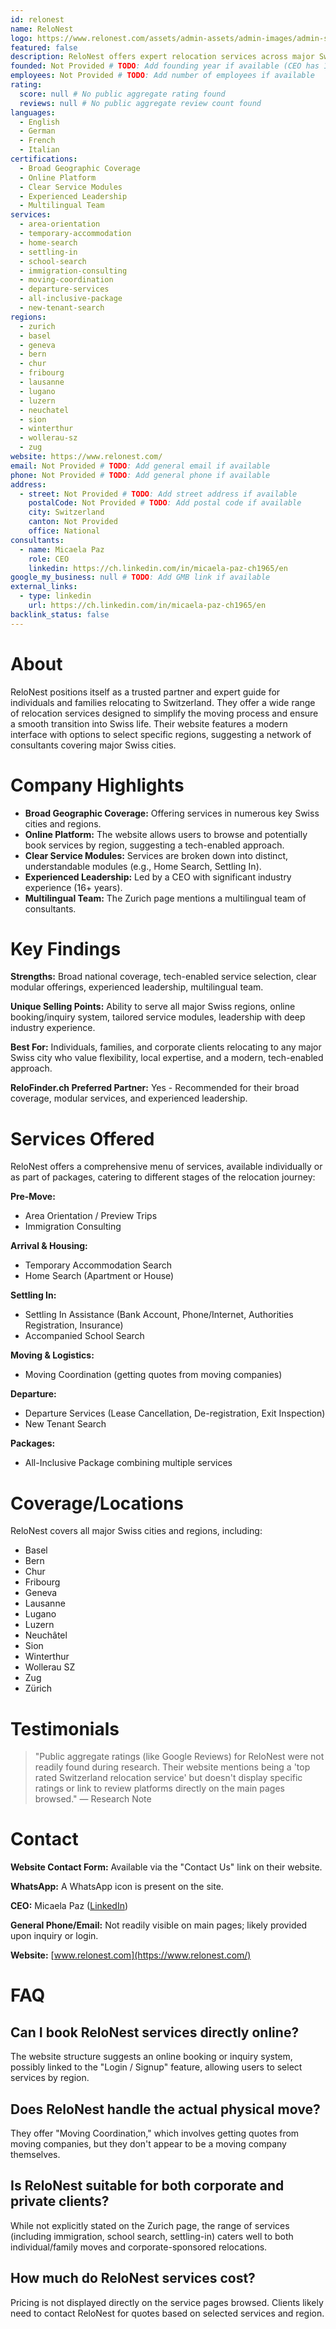 ```yaml
---
id: relonest
name: ReloNest
logo: https://www.relonest.com/assets/admin-assets/admin-images/admin-settings-image/logo-relonest-v1_80-1725639366.webp
featured: false
description: ReloNest offers expert relocation services across major Swiss cities like Zurich, Basel, Geneva, Bern, and more, providing tailored support for individuals and families moving to Switzerland.
founded: Not Provided # TODO: Add founding year if available (CEO has 16+ years experience)
employees: Not Provided # TODO: Add number of employees if available
rating:
  score: null # No public aggregate rating found
  reviews: null # No public aggregate review count found
languages:
  - English
  - German
  - French
  - Italian
certifications:
  - Broad Geographic Coverage
  - Online Platform
  - Clear Service Modules
  - Experienced Leadership
  - Multilingual Team
services:
  - area-orientation
  - temporary-accommodation
  - home-search
  - settling-in
  - school-search
  - immigration-consulting
  - moving-coordination
  - departure-services
  - all-inclusive-package
  - new-tenant-search
regions:
  - zurich
  - basel
  - geneva
  - bern
  - chur
  - fribourg
  - lausanne
  - lugano
  - luzern
  - neuchatel
  - sion
  - winterthur
  - wollerau-sz
  - zug
website: https://www.relonest.com/
email: Not Provided # TODO: Add general email if available
phone: Not Provided # TODO: Add general phone if available
address:
  - street: Not Provided # TODO: Add street address if available
    postalCode: Not Provided # TODO: Add postal code if available
    city: Switzerland
    canton: Not Provided
    office: National
consultants:
  - name: Micaela Paz
    role: CEO
    linkedin: https://ch.linkedin.com/in/micaela-paz-ch1965/en
google_my_business: null # TODO: Add GMB link if available
external_links:
  - type: linkedin
    url: https://ch.linkedin.com/in/micaela-paz-ch1965/en
backlink_status: false
---
```


# About
ReloNest positions itself as a trusted partner and expert guide for individuals and families relocating to Switzerland. They offer a wide range of relocation services designed to simplify the moving process and ensure a smooth transition into Swiss life. Their website features a modern interface with options to select specific regions, suggesting a network of consultants covering major Swiss cities.

# Company Highlights
- **Broad Geographic Coverage:** Offering services in numerous key Swiss cities and regions.
- **Online Platform:** The website allows users to browse and potentially book services by region, suggesting a tech-enabled approach.
- **Clear Service Modules:** Services are broken down into distinct, understandable modules (e.g., Home Search, Settling In).
- **Experienced Leadership:** Led by a CEO with significant industry experience (16+ years).
- **Multilingual Team:** The Zurich page mentions a multilingual team of consultants.

# Key Findings
**Strengths:** Broad national coverage, tech-enabled service selection, clear modular offerings, experienced leadership, multilingual team.

**Unique Selling Points:** Ability to serve all major Swiss regions, online booking/inquiry system, tailored service modules, leadership with deep industry experience.

**Best For:** Individuals, families, and corporate clients relocating to any major Swiss city who value flexibility, local expertise, and a modern, tech-enabled approach.

**ReloFinder.ch Preferred Partner:** Yes - Recommended for their broad coverage, modular services, and experienced leadership.

# Services Offered
ReloNest offers a comprehensive menu of services, available individually or as part of packages, catering to different stages of the relocation journey:

**Pre-Move:**
- Area Orientation / Preview Trips
- Immigration Consulting

**Arrival & Housing:**
- Temporary Accommodation Search
- Home Search (Apartment or House)

**Settling In:**
- Settling In Assistance (Bank Account, Phone/Internet, Authorities Registration, Insurance)
- Accompanied School Search

**Moving & Logistics:**
- Moving Coordination (getting quotes from moving companies)

**Departure:**
- Departure Services (Lease Cancellation, De-registration, Exit Inspection)
- New Tenant Search

**Packages:**
- All-Inclusive Package combining multiple services

# Coverage/Locations
ReloNest covers all major Swiss cities and regions, including:
- Basel
- Bern
- Chur
- Fribourg
- Geneva
- Lausanne
- Lugano
- Luzern
- Neuchâtel
- Sion
- Winterthur
- Wollerau SZ
- Zug
- Zürich

# Testimonials
> "Public aggregate ratings (like Google Reviews) for ReloNest were not readily found during research. Their website mentions being a 'top rated Switzerland relocation service' but doesn't display specific ratings or link to review platforms directly on the main pages browsed."
> — Research Note

# Contact
**Website Contact Form:** Available via the "Contact Us" link on their website.

**WhatsApp:** A WhatsApp icon is present on the site.

**CEO:** Micaela Paz ([LinkedIn](https://ch.linkedin.com/in/micaela-paz-ch1965/en))

**General Phone/Email:** Not readily visible on main pages; likely provided upon inquiry or login.

**Website:** [www.relonest.com](https://www.relonest.com/)

# FAQ
## Can I book ReloNest services directly online?
The website structure suggests an online booking or inquiry system, possibly linked to the "Login / Signup" feature, allowing users to select services by region.

## Does ReloNest handle the actual physical move?
They offer "Moving Coordination," which involves getting quotes from moving companies, but they don't appear to be a moving company themselves.

## Is ReloNest suitable for both corporate and private clients?
While not explicitly stated on the Zurich page, the range of services (including immigration, school search, settling-in) caters well to both individual/family moves and corporate-sponsored relocations.

## How much do ReloNest services cost?
Pricing is not displayed directly on the service pages browsed. Clients likely need to contact ReloNest for quotes based on selected services and region. 